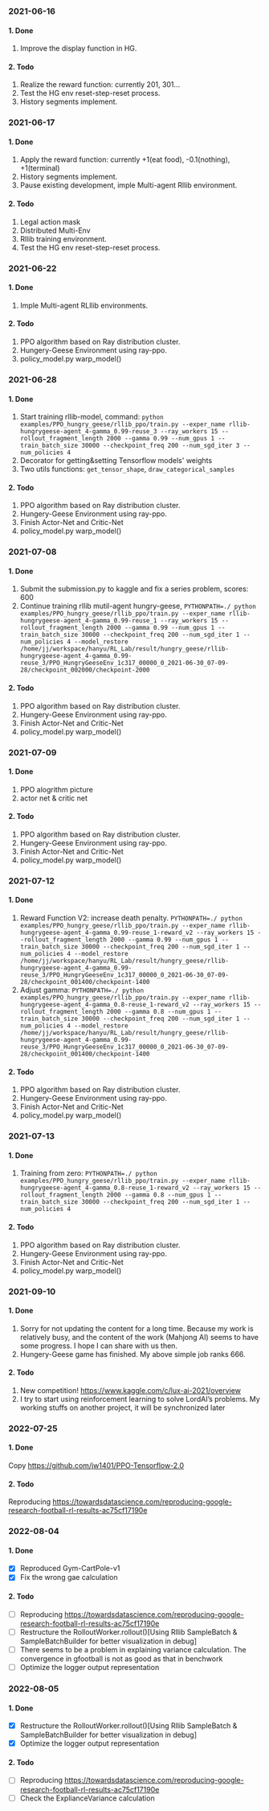 <!--
 * @Author: hanyu
 * @Date: 2021-06-15 10:34:08
 * @LastEditTime: 2022-08-05 11:46:59
 * @LastEditors: hanyu
 * @Description: work docs
 * @FilePath: /RL_Lab/docs/work_docs.md
-->
### 2021-06-16
#### 1. Done
1. Improve the display function in HG.
#### 2. Todo
1. Realize the reward function: currently 201, 301...
2. Test the HG env reset-step-reset process.
3. History segments implement.

### 2021-06-17
#### 1. Done
1. Apply the reward function: currently +1(eat food), -0.1(nothing), +1(terminal)
2. History segments implement.
3. Pause existing development, imple Multi-agent Rllib environment.
#### 2. Todo
1. Legal action mask
2. Distributed Multi-Env
3. Rllib training environment.
4. Test the HG env reset-step-reset process.

### 2021-06-22
#### 1. Done
1. Imple Multi-agent RLllib environments.
#### 2. Todo
1. PPO algorithm based on Ray distribution cluster.
2. Hungery-Geese Environment using ray-ppo.
3. policy_model.py warp_model()

### 2021-06-28
#### 1. Done
1. Start training rllib-model, command: `python examples/PPO_hungry_geese/rllib_ppo/train.py --exper_name rllib-hungrygeese-agent_4-gamma_0.99-reuse_3 --ray_workers 15 --rollout_fragment_length 2000 --gamma 0.99 --num_gpus 1 --train_batch_size 30000 --checkpoint_freq 200 --num_sgd_iter 3 --num_policies 4`
2. Decorator for getting&setting Tensorflow models' weights
3. Two utils functions: `get_tensor_shape`, `draw_categorical_samples`
#### 2. Todo
1. PPO algorithm based on Ray distribution cluster.
2. Hungery-Geese Environment using ray-ppo.
3. Finish Actor-Net and Critic-Net
4. policy_model.py warp_model()

### 2021-07-08
#### 1. Done
1. Submit the submission.py to kaggle and fix a series problem, scores: 600
2. Continue training rllib mutil-agent hungry-geese, `PYTHONPATH=./ python examples/PPO_hungry_geese/rllib_ppo/train.py --exper_name rllib-hungrygeese-agent_4-gamma_0.99-reuse_1 --ray_workers 15 --rollout_fragment_length 2000 --gamma 0.99 --num_gpus 1 --train_batch_size 30000 --checkpoint_freq 200 --num_sgd_iter 1 --num_policies 4 --model_restore /home/jj/workspace/hanyu/RL_Lab/result/hungry_geese/rllib-hungrygeese-agent_4-gamma_0.99-reuse_3/PPO_HungryGeeseEnv_1c317_00000_0_2021-06-30_07-09-28/checkpoint_002000/checkpoint-2000`

#### 2. Todo
1. PPO algorithm based on Ray distribution cluster.
2. Hungery-Geese Environment using ray-ppo.
3. Finish Actor-Net and Critic-Net
4. policy_model.py warp_model()

### 2021-07-09
#### 1. Done
1. PPO alogrithm picture
2. actor net & critic net

#### 2. Todo
1. PPO algorithm based on Ray distribution cluster.
2. Hungery-Geese Environment using ray-ppo.
3. Finish Actor-Net and Critic-Net
4. policy_model.py warp_model()


### 2021-07-12
#### 1. Done
1. Reward Function V2: increase death penalty. `PYTHONPATH=./ python examples/PPO_hungry_geese/rllib_ppo/train.py --exper_name rllib-hungrygeese-agent_4-gamma_0.99-reuse_1-reward_v2 --ray_workers 15 --rollout_fragment_length 2000 --gamma 0.99 --num_gpus 1 --train_batch_size 30000 --checkpoint_freq 200 --num_sgd_iter 1 --num_policies 4 --model_restore /home/jj/workspace/hanyu/RL_Lab/result/hungry_geese/rllib-hungrygeese-agent_4-gamma_0.99-reuse_3/PPO_HungryGeeseEnv_1c317_00000_0_2021-06-30_07-09-28/checkpoint_001400/checkpoint-1400`
2. Adjust gamma: `PYTHONPATH=./ python examples/PPO_hungry_geese/rllib_ppo/train.py --exper_name rllib-hungrygeese-agent_4-gamma_0.8-reuse_1-reward_v2 --ray_workers 15 --rollout_fragment_length 2000 --gamma 0.8 --num_gpus 1 --train_batch_size 30000 --checkpoint_freq 200 --num_sgd_iter 1 --num_policies 4 --model_restore /home/jj/workspace/hanyu/RL_Lab/result/hungry_geese/rllib-hungrygeese-agent_4-gamma_0.99-reuse_3/PPO_HungryGeeseEnv_1c317_00000_0_2021-06-30_07-09-28/checkpoint_001400/checkpoint-1400`

#### 2. Todo
1. PPO algorithm based on Ray distribution cluster.
2. Hungery-Geese Environment using ray-ppo.
3. Finish Actor-Net and Critic-Net
4. policy_model.py warp_model()

### 2021-07-13
#### 1. Done
1. Training from zero: `PYTHONPATH=./ python examples/PPO_hungry_geese/rllib_ppo/train.py --exper_name rllib-hungrygeese-agent_4-gamma_0.8-reuse_1-reward_v2 --ray_workers 15 --rollout_fragment_length 2000 --gamma 0.8 --num_gpus 1 --train_batch_size 30000 --checkpoint_freq 200 --num_sgd_iter 1 --num_policies 4`
#### 2. Todo
1. PPO algorithm based on Ray distribution cluster.
2. Hungery-Geese Environment using ray-ppo.
3. Finish Actor-Net and Critic-Net
4. policy_model.py warp_model()

### 2021-09-10
#### 1. Done
1. Sorry for not updating the content for a long time. Because my work is relatively busy, and the content of the work (Mahjong AI) seems to have some progress. I hope I can share with us then.
2. Hungery-Geese game has finished. My above simple job ranks 666.
#### 2. Todo
1. New competition! https://www.kaggle.com/c/lux-ai-2021/overview
2. I try to start using reinforcement learning to solve LordAI’s problems. My working stuffs on another project, it will be synchronized later

### 2022-07-25
#### 1. Done
Copy https://github.com/jw1401/PPO-Tensorflow-2.0
#### 2. Todo
Reproducing https://towardsdatascience.com/reproducing-google-research-football-rl-results-ac75cf17190e

### 2022-08-04
#### 1. Done
- [x] Reproduced Gym-CartPole-v1
- [x] Fix the wrong gae calculation
#### 2. Todo
- [ ] Reproducing https://towardsdatascience.com/reproducing-google-research-football-rl-results-ac75cf17190e
- [ ] Restructure the RolloutWorker.rollout()[Using Rllib SampleBatch & SampleBatchBuilder for better visualization in debug]
- [ ] There seems to be a problem in explaining variance calculation. The convergence in gfootball is not as good as that in benchwork
- [ ] Optimize the logger output representation

### 2022-08-05
#### 1. Done
- [x] Restructure the RolloutWorker.rollout()[Using Rllib SampleBatch & SampleBatchBuilder for better visualization in debug]
- [x] Optimize the logger output representation
#### 2. Todo
- [ ] Reproducing https://towardsdatascience.com/reproducing-google-research-football-rl-results-ac75cf17190e
- [ ] Check the ExplianceVariance calculation